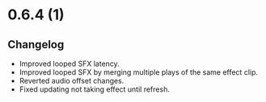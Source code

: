 # 0.6.4 (1)

## Changelog

-   Improved looped SFX latency.
-   Improved looped SFX by merging multiple plays of the same effect clip.
-   Reverted audio offset changes.
-   Fixed updating not taking effect until refresh.
